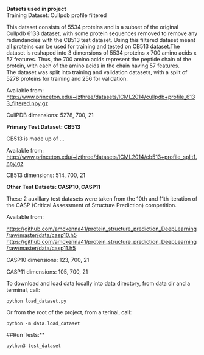 
**Datsets used in project** <br>
Training Dataset: Cullpdb profile filtered  <br>

This dataset consists of 5534 proteins and is a subset of the original Cullpdb 6133 dataset, with some protein sequences removed to remove any redundancies with the CB513 test dataset. Using this filtered dataset meant all proteins can be used for training and tested on CB513 dataset.The dataset is reshaped into 3 dimensions of 5534 proteins x 700 amino acids x 57 features. Thus, the 700 amino acids represent the peptide chain of the protein, with each of the amino acids in the chain having 57 features. <br>
The dataset was split into training and validation datasets, with a split of 5278 proteins for training and 256 for validation.

Available from:
http://www.princeton.edu/~jzthree/datasets/ICML2014/cullpdb+profile_6133_filtered.npy.gz

CullPDB dimensions:
5278, 700, 21


**Primary Test Dataset: CB513** <br>

CB513 is made up of ...

Available from:
http://www.princeton.edu/~jzthree/datasets/ICML2014/cb513+profile_split1.npy.gz

CB513 dimensions:
514, 700, 21


**Other Test Datsets: CASP10, CASP11** <br>

These 2 auxillary test datasets were taken from the 10th and 11th iteration of the CASP (Critical Assessment of Structure Prediction) competition.

Available from:

https://github.com/amckenna41/protein_structure_prediction_DeepLearning/raw/master/data/casp10.h5
https://github.com/amckenna41/protein_structure_prediction_DeepLearning/raw/master/data/casp11.h5

CASP10 dimensions:
123, 700, 21

CASP11 dimensions:
105, 700, 21

To download and load data locally into data directory, from data dir and a terminal, call:
```
python load_dataset.py
```

Or from the root of the project, from a terinal, call:
```
python -m data.load_dataset
```

##Run Tests:** <br>

```
python3 test_dataset 
```
